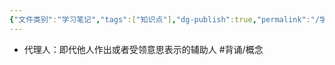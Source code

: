 ```yaml
---
{"文件类别":"学习笔记","tags":["知识点"],"dg-publish":true,"permalink":"/学习笔记/知识点cheese/代理人/","dgPassFrontmatter":true}
---
```


- 代理人：即代他人作出或者受领意思表示的辅助人 #背诵/概念 
